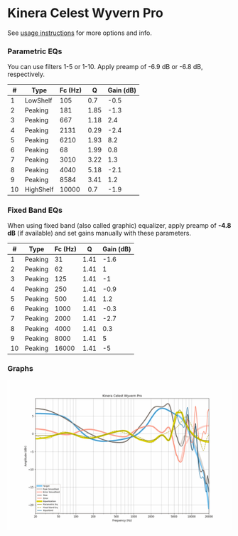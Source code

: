 # Kinera Celest Wyvern Pro
See [usage instructions](https://github.com/jaakkopasanen/AutoEq#usage) for more options and info.

### Parametric EQs
You can use filters 1-5 or 1-10. Apply preamp of -6.9 dB or -6.8 dB, respectively.

|   # | Type      |   Fc (Hz) |    Q |   Gain (dB) |
|-----|-----------|-----------|------|-------------|
|   1 | LowShelf  |       105 | 0.7  |        -0.5 |
|   2 | Peaking   |       181 | 1.85 |        -1.3 |
|   3 | Peaking   |       667 | 1.18 |         2.4 |
|   4 | Peaking   |      2131 | 0.29 |        -2.4 |
|   5 | Peaking   |      6210 | 1.93 |         8.2 |
|   6 | Peaking   |        68 | 1.99 |         0.8 |
|   7 | Peaking   |      3010 | 3.22 |         1.3 |
|   8 | Peaking   |      4040 | 5.18 |        -2.1 |
|   9 | Peaking   |      8584 | 3.41 |         1.2 |
|  10 | HighShelf |     10000 | 0.7  |        -1.9 |

### Fixed Band EQs
When using fixed band (also called graphic) equalizer, apply preamp of **-4.8 dB** (if available) and set gains manually with these parameters.

|   # | Type    |   Fc (Hz) |    Q |   Gain (dB) |
|-----|---------|-----------|------|-------------|
|   1 | Peaking |        31 | 1.41 |        -1.6 |
|   2 | Peaking |        62 | 1.41 |         1   |
|   3 | Peaking |       125 | 1.41 |        -1   |
|   4 | Peaking |       250 | 1.41 |        -0.9 |
|   5 | Peaking |       500 | 1.41 |         1.2 |
|   6 | Peaking |      1000 | 1.41 |        -0.3 |
|   7 | Peaking |      2000 | 1.41 |        -2.7 |
|   8 | Peaking |      4000 | 1.41 |         0.3 |
|   9 | Peaking |      8000 | 1.41 |         5   |
|  10 | Peaking |     16000 | 1.41 |        -5   |

### Graphs
![](./Kinera%20Celest%20Wyvern%20Pro.png)

